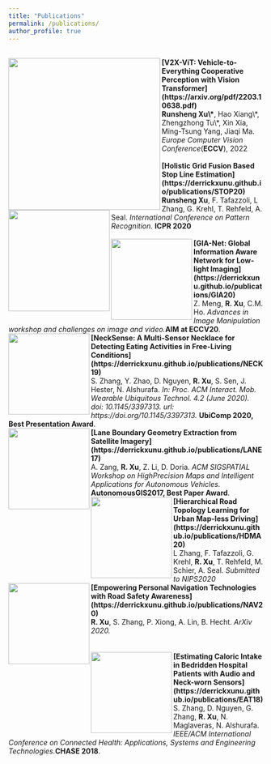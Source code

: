 ```yaml
---
title: "Publications"
permalink: /publications/
author_profile: true
---
```

<br>
<img align="left" width="300" height="300" src="https://derrickxunu.github.io/files/v2xvit.png">
<b>[V2X-ViT: Vehicle-to-Everything Cooperative Perception with Vision Transformer](https://arxiv.org/pdf/2203.10638.pdf)</b> <br> 
<b>Runsheng Xu\*</b>, Hao Xiang\*, Zhengzhong Tu\*, Xin Xia, Ming-Tsung Yang, Jiaqi Ma. <i>Europe Computer Vision Conference</i>(<b>ECCV</b>), 2022 <br />

<br>
<img align="left" width="200" height="200" src="https://derrickxunu.github.io/files/STOP20.PNG">
<b>[Holistic Grid Fusion Based Stop Line Estimation](https://derrickxunu.github.io/publications/STOP20)</b> <br> 
<b>Runsheng Xu</b>, F. Tafazzoli,  L Zhang,  G. Krehl, T. Rehfeld, A. Seal.  <i>International Conference on Pattern Recognition.</i> <b>ICPR 2020</b><br />

<br>
<img align="left" width="160" height="160" src="https://derrickxunu.github.io/files/GIA20.PNG">
<b>[GIA-Net: Global Information Aware Network for Low-light Imaging](https://derrickxunu.github.io/publications/GIA20)</b> <br> 
Z. Meng, <b>R. Xu</b>,  C.M. Ho. <i>Advances in Image Manipulation workshop and challenges on image and video.</i><b>AIM at ECCV20</b>.

<br>
<img align="left" width="160" height="160" src="https://derrickxunu.github.io/files/NECK19.PNG">
<b>[NeckSense: A Multi-Sensor Necklace for Detecting Eating Activities in Free-Living Conditions](https://derrickxunu.github.io/publications/NECK19)</b> <br> 
S. Zhang, Y. Zhao, D. Nguyen,  <b>R. Xu</b>, S. Sen, J. Hester, N. Alshurafa. <i>In: Proc. ACM Interact. Mob. Wearable Ubiquitous Technol. 4.2 (June 2020). doi: 10.1145/3397313. url: https://doi.org/10.1145/3397313.</i> <b>UbiComp 2020, Best Presentation Award</b>.


<br>
<img align="left" width="160" height="160" src="https://derrickxunu.github.io/files/LANE17.PNG">
<b>[Lane Boundary Geometry Extraction from Satellite Imagery](https://derrickxunu.github.io/publications/LANE17)</b> <br> 
A. Zang, <b>R. Xu</b>,  Z. Li, D. Doria. <i>ACM SIGSPATIAL Workshop on HighPrecision Maps and Intelligent Applications for Autonomous Vehicles.</i> <b>AutonomousGIS2017, Best Paper Award</b>.

 

<br>
<img align="left" width="160" height="160" src="https://derrickxunu.github.io/files/HDMA20.PNG">
<b>[Hierarchical Road Topology Learning for Urban Map-less Driving](https://derrickxunu.github.io/publications/HDMA20)</b> <br> 
 L Zhang, F. Tafazzoli, G. Krehl, <b>R. Xu</b>, T. Rehfeld, M. Schier, A. Seal.  <i>Submitted to NIPS2020</i>
 
<br>
<img align="left" width="160" height="160" src="https://derrickxunu.github.io/files/NAV20.PNG">
<b>[Empowering Personal Navigation Technologies with Road Safety Awareness](https://derrickxunu.github.io/publications/NAV20)</b> <br> 
 <b>R. Xu</b>, S. Zhang, P. Xiong, A. Lin, B. Hecht. <i>ArXiv 2020.</i> <br>
<br>

<br>
<img align="left" width="160" height="160" src="https://derrickxunu.github.io/files/EAT18.PNG">
<b>[Estimating Caloric Intake in Bedridden Hospital Patients with Audio and Neck-worn Sensors](https://derrickxunu.github.io/publications/EAT18)</b> <br> 
 S. Zhang, D. Nguyen, G. Zhang, <b>R. Xu</b>, N. Maglaveras, N. Alshurafa. <i> IEEE/ACM International Conference on Connected Health: Applications, Systems and Engineering Technologies.</i><b>CHASE 2018</b>.

